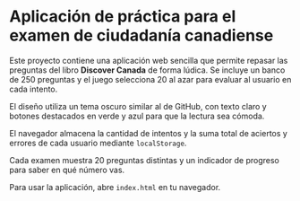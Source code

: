 # Aplicación de práctica para el examen de ciudadanía canadiense

Este proyecto contiene una aplicación web sencilla que permite repasar las preguntas del libro **Discover Canada** de forma lúdica. Se incluye un banco de 250 preguntas y el juego selecciona 20 al azar para evaluar al usuario en cada intento.

El diseño utiliza un tema oscuro similar al de GitHub, con texto claro y botones destacados en verde y azul para que la lectura sea cómoda.

El navegador almacena la cantidad de intentos y la suma total de aciertos y errores de cada usuario mediante `localStorage`.

Cada examen muestra 20 preguntas distintas y un indicador de progreso para saber en qué número vas.

Para usar la aplicación, abre `index.html` en tu navegador.
